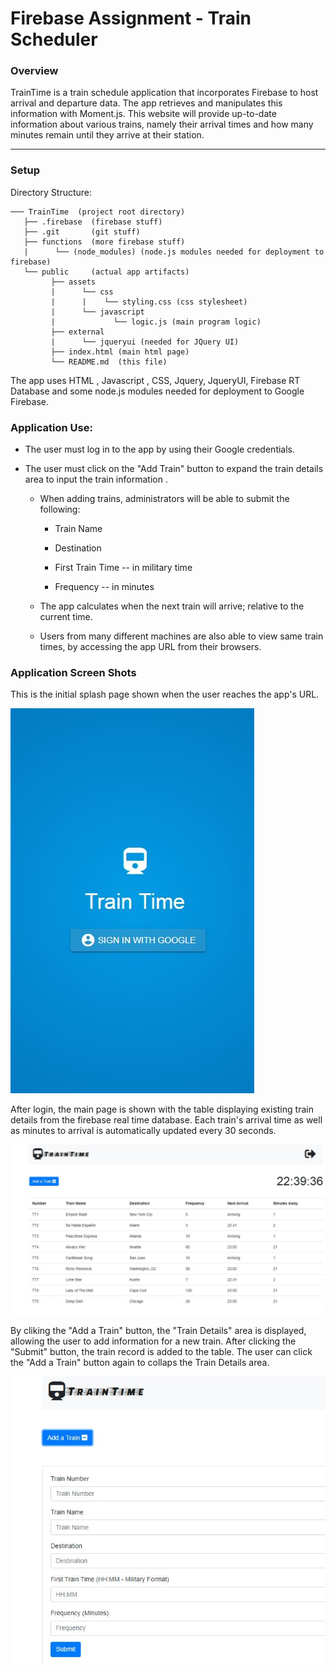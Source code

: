 # Firebase Assignment - Train Scheduler

### Overview

TrainTime is a train schedule application that incorporates Firebase to host arrival and departure data.
The app retrieves and manipulates this information with Moment.js. 
This website will provide up-to-date information about various trains, namely their arrival times and how many minutes remain until they arrive at their station.

- - -

### Setup

Directory Structure:
```
─── TrainTime  (project root directory)
   ├── .firebase  (firebase stuff)
   ├── .git       (git stuff)
   ├── functions  (more firebase stuff)
   |      └── (node_modules) (node.js modules needed for deployment to firebase)
   └── public     (actual app artifacts)
         ├── assets
         |      └── css
         |      |    └── styling.css (css stylesheet)
         |      └── javascript
         |             └── logic.js (main program logic)
         ├── external
         |      └── jqueryui (needed for JQuery UI)
         ├── index.html (main html page)
         └── README.md  (this file)
```
The app uses HTML , Javascript , CSS, Jquery, JqueryUI, Firebase RT Database and some node.js modules needed for deployment to Google Firebase. 

### Application Use:

* The user must log in to the app by using their Google credentials.
* The user must click on the "Add Train" button to expand the train details area to input the train information . 
  
  * When adding trains, administrators will be able to submit the following:
    
    * Train Name
    
    * Destination 
    
    * First Train Time -- in military time
    
    * Frequency -- in minutes
  
  * The app calculates when the next train will arrive; relative to the current time.
  
  * Users from many different machines are also able to view same train times, by accessing the app URL from their browsers.
  

### Application Screen Shots

This is the initial splash page shown when the user reaches the app's URL.

![train homework](splash.JPG)

After login, the main page is shown with the table displaying existing train details from the firebase real time database. 
Each train's arrival time as well as minutes to arrival is automatically updated every 30 seconds. 

![train homework](main_page.JPG)

By cliking the "Add a Train" button, the "Train Details" area is displayed, allowing the user to add information for a new train. After clicking the "Submit" button, the train record is added to the table.  The user can click the "Add a Train" button again to collaps the Train Details area. 

![train_homework](train_details.JPG)



